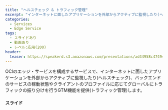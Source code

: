 ```yaml
---
title: "ヘルスチェック & トラフィック管理"
excerpt: "インターネットに面したアプリケーションを外部からアクティブに監視したり(ヘルスチェック)、バックエンドのサービスの稼動状態やクライアントのプロファイルに応じてグローバルにトラフィックの振り分けを行うGTM機能を提供(トラフィック管理)します"
categories:
  - Services
  - Edge Service
tags:
  - スライドあり
  - 動画あり
  - レベル:応用(200)
header:
  teaser: https://speakerd.s3.amazonaws.com/presentations/ad44958c474941c0a69dd6be27eda8dd/slide_0.jpg
---
```


OCIのエッジ・サービスを構成するサービスで、インターネットに面したアプリケーションを外部からアクティブに監視したり(ヘルスチェック)、バックエンドのサービスの稼動状態やクライアントのプロファイルに応じてグローバルにトラフィックの振り分けを行うGTM機能を提供(トラフィック管理)します。


#### スライド

<div style="max-width:768px">

<!-- Speakerdeckから Embeded リンクを取得して貼り付け (ここから) -->
<script async class="speakerdeck-embed" data-id="ad44958c474941c0a69dd6be27eda8dd" data-ratio="1.77777777777778" src="//speakerdeck.com/assets/embed.js"></script>
<!-- Speakerdeckから Embeded リンクを取得して貼り付け (ここまで) -->

</div>
